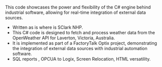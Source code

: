 This code showcases the power and flexibility of the C# engine behind industrial software, allowing for real-time integration of external data sources.
 * Written as is where is SClark NHP.
 * This C# code is designed to fetch and process weather data from the OpenWeather API for Laverton, Victoria, Australia.
 * It is implemented as part of a FactoryTalk Optix project, demonstrating the integration of external data sources with industrial automation software.
 * SQL reports , OPCUA to Logix, Screen Relocation, HTML versatility.
